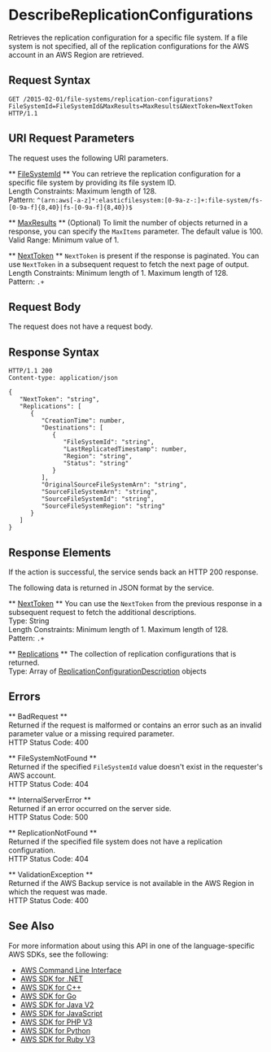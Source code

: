 # DescribeReplicationConfigurations<a name="API_DescribeReplicationConfigurations"></a>

Retrieves the replication configuration for a specific file system\. If a file system is not specified, all of the replication configurations for the AWS account in an AWS Region are retrieved\.

## Request Syntax<a name="API_DescribeReplicationConfigurations_RequestSyntax"></a>

```
GET /2015-02-01/file-systems/replication-configurations?FileSystemId=FileSystemId&MaxResults=MaxResults&NextToken=NextToken HTTP/1.1
```

## URI Request Parameters<a name="API_DescribeReplicationConfigurations_RequestParameters"></a>

The request uses the following URI parameters\.

 ** [FileSystemId](#API_DescribeReplicationConfigurations_RequestSyntax) **   <a name="efs-DescribeReplicationConfigurations-request-FileSystemId"></a>
You can retrieve the replication configuration for a specific file system by providing its file system ID\.  
Length Constraints: Maximum length of 128\.  
Pattern: `^(arn:aws[-a-z]*:elasticfilesystem:[0-9a-z-:]+:file-system/fs-[0-9a-f]{8,40}|fs-[0-9a-f]{8,40})$` 

 ** [MaxResults](#API_DescribeReplicationConfigurations_RequestSyntax) **   <a name="efs-DescribeReplicationConfigurations-request-MaxResults"></a>
\(Optional\) To limit the number of objects returned in a response, you can specify the `MaxItems` parameter\. The default value is 100\.   
Valid Range: Minimum value of 1\.

 ** [NextToken](#API_DescribeReplicationConfigurations_RequestSyntax) **   <a name="efs-DescribeReplicationConfigurations-request-NextToken"></a>
 `NextToken` is present if the response is paginated\. You can use `NextToken` in a subsequent request to fetch the next page of output\.  
Length Constraints: Minimum length of 1\. Maximum length of 128\.  
Pattern: `.+` 

## Request Body<a name="API_DescribeReplicationConfigurations_RequestBody"></a>

The request does not have a request body\.

## Response Syntax<a name="API_DescribeReplicationConfigurations_ResponseSyntax"></a>

```
HTTP/1.1 200
Content-type: application/json

{
   "NextToken": "string",
   "Replications": [ 
      { 
         "CreationTime": number,
         "Destinations": [ 
            { 
               "FileSystemId": "string",
               "LastReplicatedTimestamp": number,
               "Region": "string",
               "Status": "string"
            }
         ],
         "OriginalSourceFileSystemArn": "string",
         "SourceFileSystemArn": "string",
         "SourceFileSystemId": "string",
         "SourceFileSystemRegion": "string"
      }
   ]
}
```

## Response Elements<a name="API_DescribeReplicationConfigurations_ResponseElements"></a>

If the action is successful, the service sends back an HTTP 200 response\.

The following data is returned in JSON format by the service\.

 ** [NextToken](#API_DescribeReplicationConfigurations_ResponseSyntax) **   <a name="efs-DescribeReplicationConfigurations-response-NextToken"></a>
You can use the `NextToken` from the previous response in a subsequent request to fetch the additional descriptions\.  
Type: String  
Length Constraints: Minimum length of 1\. Maximum length of 128\.  
Pattern: `.+` 

 ** [Replications](#API_DescribeReplicationConfigurations_ResponseSyntax) **   <a name="efs-DescribeReplicationConfigurations-response-Replications"></a>
The collection of replication configurations that is returned\.  
Type: Array of [ReplicationConfigurationDescription](API_ReplicationConfigurationDescription.md) objects

## Errors<a name="API_DescribeReplicationConfigurations_Errors"></a>

 ** BadRequest **   
Returned if the request is malformed or contains an error such as an invalid parameter value or a missing required parameter\.  
HTTP Status Code: 400

 ** FileSystemNotFound **   
Returned if the specified `FileSystemId` value doesn't exist in the requester's AWS account\.  
HTTP Status Code: 404

 ** InternalServerError **   
Returned if an error occurred on the server side\.  
HTTP Status Code: 500

 ** ReplicationNotFound **   
Returned if the specified file system does not have a replication configuration\.  
HTTP Status Code: 404

 ** ValidationException **   
Returned if the AWS Backup service is not available in the AWS Region in which the request was made\.  
HTTP Status Code: 400

## See Also<a name="API_DescribeReplicationConfigurations_SeeAlso"></a>

For more information about using this API in one of the language\-specific AWS SDKs, see the following:
+  [AWS Command Line Interface](https://docs.aws.amazon.com/goto/aws-cli/elasticfilesystem-2015-02-01/DescribeReplicationConfigurations) 
+  [AWS SDK for \.NET](https://docs.aws.amazon.com/goto/DotNetSDKV3/elasticfilesystem-2015-02-01/DescribeReplicationConfigurations) 
+  [AWS SDK for C\+\+](https://docs.aws.amazon.com/goto/SdkForCpp/elasticfilesystem-2015-02-01/DescribeReplicationConfigurations) 
+  [AWS SDK for Go](https://docs.aws.amazon.com/goto/SdkForGoV1/elasticfilesystem-2015-02-01/DescribeReplicationConfigurations) 
+  [AWS SDK for Java V2](https://docs.aws.amazon.com/goto/SdkForJavaV2/elasticfilesystem-2015-02-01/DescribeReplicationConfigurations) 
+  [AWS SDK for JavaScript](https://docs.aws.amazon.com/goto/AWSJavaScriptSDK/elasticfilesystem-2015-02-01/DescribeReplicationConfigurations) 
+  [AWS SDK for PHP V3](https://docs.aws.amazon.com/goto/SdkForPHPV3/elasticfilesystem-2015-02-01/DescribeReplicationConfigurations) 
+  [AWS SDK for Python](https://docs.aws.amazon.com/goto/boto3/elasticfilesystem-2015-02-01/DescribeReplicationConfigurations) 
+  [AWS SDK for Ruby V3](https://docs.aws.amazon.com/goto/SdkForRubyV3/elasticfilesystem-2015-02-01/DescribeReplicationConfigurations) 